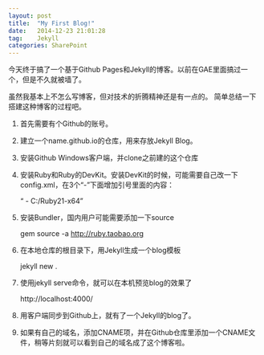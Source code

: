 ```yaml
---
layout: post
title:  "My First Blog!"
date:   2014-12-23 21:01:28
tag:    Jekyll
categories: SharePoint
---
```

今天终于搞了一个基于Github Pages和Jekyll的博客。以前在GAE里面搞过一个，但是不久就被墙了。

虽然我基本上不怎么写博客，但对技术的折腾精神还是有一点的。
简单总结一下搭建这种博客的过程吧。

1. 首先需要有个Github的账号。

2. 建立一个name.github.io的仓库，用来存放Jekyll Blog。

3. 安装Github Windows客户端，并clone之前建的这个仓库

4. 安装Ruby和Ruby的DevKit。安装DevKit的时候，可能需要自己改一下config.xml，在3个“-”下面增加引号里面的内容：

	“ - C:/Ruby21-x64”

5. 安装Bundler，国内用户可能需要添加一下source

	gem source -a http://ruby.taobao.org

6. 在本地仓库的根目录下，用Jekyll生成一个blog模板

	jekyll new .

7. 使用jekyll serve命令，就可以在本机预览blog的效果了

	http://localhost:4000/

8. 用客户端同步到Github上，就有了一个Jekyll的blog了。

9. 如果有自己的域名，添加CNAME项，并在Github仓库里添加一个CNAME文件，稍等片刻就可以看到自己的域名成了这个博客啦。
